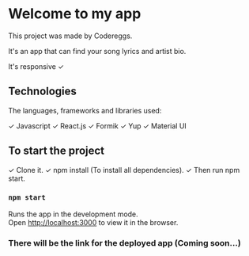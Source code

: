 # Welcome to my app

This project was made by Codereggs.

It's an app that can find your song lyrics and artist bio.

It's responsive ✓

## Technologies

The languages, frameworks and libraries used:

✓ Javascript
✓ React.js
✓ Formik
✓ Yup
✓ Material UI

## To start the project

✓ Clone it.
✓ npm install (To install all dependencies).
✓ Then run npm start.

### `npm start`

Runs the app in the development mode.\
Open [http://localhost:3000](http://localhost:3000) to view it in the browser.

### There will be the link for the deployed app (Coming soon...)

